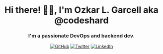<h1 align="center">Hi there! 👋🏻, I'm Ozkar L. Garcell aka @codeshard</h1>
<h3 align="center">I'm a passionate DevOps and backend dev.</h3>
<p align="center">
  <a href="https://github.com/codeshard"><img src="https://img.shields.io/github/followers/codeshard.svg?label=GitHub&style=social" alt="GitHub"></a>
  <a href="https://twitter.com/codeshard"><img src="https://img.shields.io/twitter/follow/codeshard?label=Twitter&style=social" alt="Twitter"></a>
  <a href="https://www.linkedin.com/in/ozkar-garcell-9a2ab1b7"><img src="https://img.shields.io/badge/LinkedIn--_.svg?style=social&logo=linkedin" alt="LinkedIn"></a>
</p>
